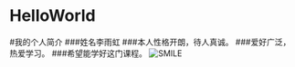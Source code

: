 # HelloWorld
#我的个人简介
###姓名李雨虹
###本人性格开朗，待人真诚。
###爱好广泛，热爱学习。
###希望能学好这门课程。
![SMILE](http://image.so.com/v?q=微笑图片&src=srp&correct=微笑图片&fromurl=http%3A%2F%2Fwww.touxiang.cn%2Ftupian%2Fweimei%2F1367486440.html&gsrc=1#q=%E5%BE%AE%E7%AC%91%E5%9B%BE%E7%89%87&src=srp&correct=%E5%BE%AE%E7%AC%91%E5%9B%BE%E7%89%87&fromurl=http%3A%2F%2Fwww.touxiang.cn%2Ftupian%2Fweimei%2F1367486440.html&gsrc=1&lightboxindex=5&id=8c303a386a5d4615297e49abe66522b4&multiple=0&itemindex=0&dataindex=48)